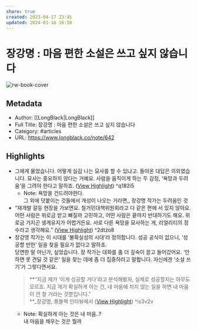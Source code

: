 ```yaml
---
share: true
created: 2023-04-17 23:45
updated: 2024-01-16 16:58
---
```


# 장강명 : 마음 편한 소설은 쓰고 싶지 않습니다

![rw-book-cover](https://longblack-contens.s3.ap-northeast-2.amazonaws.com/image/20230403/16804974453647db65441c933c58d3a0ce1b3146f3.png)

## Metadata
- Author: [[LongBlack|LongBlack]]
- Full Title: 장강명 : 마음 편한 소설은 쓰고 싶지 않습니다
- Category: #articles
- URL: https://www.longblack.co/note/642

## Highlights
- 그에게 물었습니다. 어떻게 실감 나는 묘사를 할 수 있냐고. 돌아온 대답은 의외였습니다. 묘사는 중요하지 않다는 거예요. 사람을 움직이게 하는 두 감정, ‘욕망과 두려움’을 그려야 한다고 말하죠. ([View Highlight](https://read.readwise.io/read/01gxqj6keetqq1pyc0fmk7yn43)) ^q182i5
    - Note: 욕망을 건드려야한다.  
      그 외에 덧붙이는 것들에서 개성이 나오는 거라면,, 장강명 작가는 두려움인 것
- “재개발 갈등 현장을 가보면요. 철거민대책위원회라고 다 같은 편에 서 있지 않아요. 어떤 사람은 위로금 받고 빠질까 고민하고, 어떤 사람은 끝까지 반대하기도 해요. 위로금 가지곤 생계유지가 어렵거든요. 서로 다른 욕망을 묘사하는 게, 리얼리티의 정수라고 생각해요.” ([View Highlight](https://read.readwise.io/read/01gxqjdkcc5ve2dgsdfe2ws1v3)) ^2dtzo8
- 장강명 작가는 이 시대를 ‘불확실성의 시대’라 정의합니다. 성공 공식이 없으니, ‘성공할 만한’ 일을 찾을 필요가 없다고 말하죠.  
  당연한 말 아닌가, 싶었습니다. 장 작가는 대화를 좀 더 깊숙이 끌고 들어갔어요. ‘안 하면 못 견딜 것 같은’ 일을 찾는 데에 좀 더 집중하라고 말합니다. 자신에겐 ‘소설 쓰기’가 그렇다면서요.
  > **“지금 제가 ‘이게 성공할 거다’라고 분석해봤자, 실제로 성공할지는 아무도 모르죠. 지금 제가 확실하게 아는 건, 내 마음에 차지 않는 일을 하면 내 마음이 안 찰 거라는 것뿐입니다.”  
  > **_장강명, 롱블랙 인터뷰에서 ([View Highlight](https://read.readwise.io/read/01gxqjsfmsd0g4qyvggpd4vhv9)) ^is3v2v
    - Note: 확실하게 아는 것은 내 마음..?  
      내 마음을 채우는 것은 뭘까
